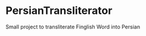 PersianTransliterator
=====================

Small project to transliterate Finglish Word into Persian

